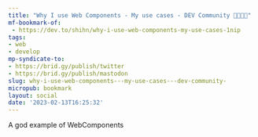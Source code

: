 ```yaml
---
title: "Why I use Web Components - My use cases - DEV Community 👩‍💻👨‍💻"
mf-bookmark-of:
 - https://dev.to/shihn/why-i-use-web-components-my-use-cases-1nip
tags:
- web
- develop
mp-syndicate-to:
- https://brid.gy/publish/twitter
- https://brid.gy/publish/mastodon
slug: why-i-use-web-components---my-use-cases---dev-community-
micropub: bookmark
layout: social
date: '2023-02-13T16:25:32'
---
```

A god example of WebComponents